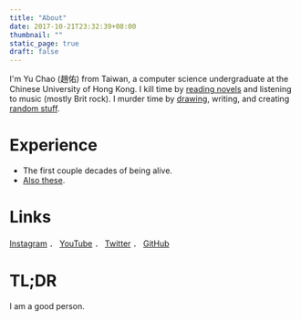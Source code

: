 ```yaml
---
title: "About"
date: 2017-10-21T23:32:39+08:00
thumbnail: ""
static_page: true
draft: false
---
```


I'm Yu Chao (趙佑) from Taiwan, a computer science undergraduate at the Chinese University of Hong Kong. I kill time by [reading novels](https://www.goodreads.com/author/show/18427549.Yu_Chao) and listening to music (mostly Brit rock). I murder time by [drawing](https://www.instagram.com/yuchao.jpg/), writing, and creating [random stuff](/projects).

# Experience
* The first couple decades of being alive.
* [Also these](https://yuchao.page/).

# Links
[Instagram](https://instagram.com/yuchao.jpg) ．
[YouTube](https://www.youtube.com/channel/UC3LBzCYKiqZ_S2FaJE7o_Vw) ．
[Twitter](https://twitter.com/realYuChao) ．
[GitHub](https://github.com/YuChaoGithub)

# TL;DR
I am a good person.
